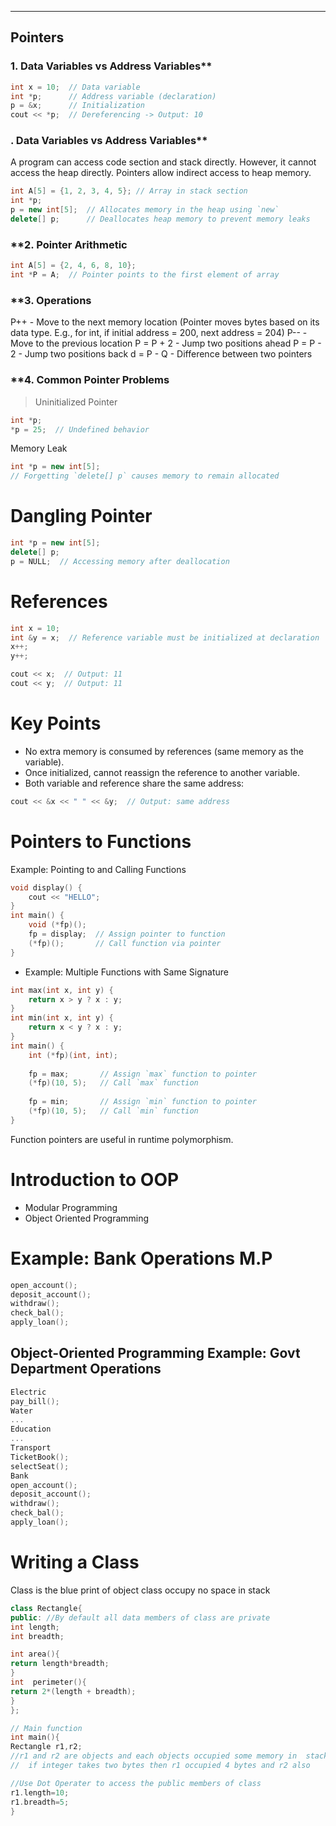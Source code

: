 
---

## **Pointers**

### 1. Data Variables vs Address Variables**
```cpp
int x = 10;  // Data variable
int *p;      // Address variable (declaration)
p = &x;      // Initialization
cout << *p;  // Dereferencing -> Output: 10
```
### . Data Variables vs Address Variables**
A program can access code section and stack directly.
However, it cannot access the heap directly.
Pointers allow indirect access to heap memory.

```cpp
int A[5] = {1, 2, 3, 4, 5}; // Array in stack section
int *p;
p = new int[5];  // Allocates memory in the heap using `new`
delete[] p;      // Deallocates heap memory to prevent memory leaks
```
### **2. Pointer Arithmetic
```cpp
int A[5] = {2, 4, 6, 8, 10};
int *P = A;  // Pointer points to the first element of array
```
### **3. Operations
P++ - Move to the next memory location
(Pointer moves bytes based on its data type. E.g., for int, if initial address = 200, next address = 204)
P-- - Move to the previous location
P = P + 2 - Jump two positions ahead
P = P - 2 - Jump two positions back
d = P - Q - Difference between two pointers
### **4. Common Pointer Problems
> Uninitialized Pointer
```cpp
int *p;
*p = 25;  // Undefined behavior
```
Memory Leak
```cpp
int *p = new int[5];
// Forgetting `delete[] p` causes memory to remain allocated
```
# Dangling Pointer
```cpp
int *p = new int[5];
delete[] p;
p = NULL;  // Accessing memory after deallocation
```
# References
```cpp
int x = 10;
int &y = x;  // Reference variable must be initialized at declaration
x++;
y++;

cout << x;  // Output: 11
cout << y;  // Output: 11
```
# Key Points
- No extra memory is consumed by references (same memory as the variable).
- Once initialized, cannot reassign the reference to another variable.
- Both variable and reference share the same address:
```cpp
cout << &x << " " << &y;  // Output: same address
```
# Pointers to Functions
Example: Pointing to and Calling Functions
```cpp
void display() {
    cout << "HELLO";
}
int main() {
    void (*fp)();
    fp = display;  // Assign pointer to function
    (*fp)();       // Call function via pointer
}
```
- Example: Multiple Functions with Same Signature
```cpp
int max(int x, int y) {
    return x > y ? x : y;
}
int min(int x, int y) {
    return x < y ? x : y;
}
int main() {
    int (*fp)(int, int);
    
    fp = max;       // Assign `max` function to pointer
    (*fp)(10, 5);   // Call `max` function
    
    fp = min;       // Assign `min` function to pointer
    (*fp)(10, 5);   // Call `min` function
}
```
Function pointers are useful in runtime polymorphism.

 # Introduction to OOP
- Modular Programming
- Object Oriented Programming
#  Example: Bank Operations M.P
```cpp
open_account();
deposit_account();
withdraw();
check_bal();
apply_loan();
```
Object-Oriented Programming
Example: Govt Department Operations
---
```cpp
Electric
pay_bill();
Water
...
Education
...
Transport
TicketBook();
selectSeat();
Bank
open_account();
deposit_account();
withdraw();
check_bal();
apply_loan();

```
# Writing a Class
Class is the blue print of object
class occupy no space in stack
```cpp
class Rectangle{
public: //By default all data members of class are private
int length;
int breadth; 

int area(){
return length*breadth;
}
int  perimeter(){
return 2*(length + breadth);
}
};

// Main function
int main(){
Rectangle r1,r2;
//r1 and r2 are objects and each objects occupied some memory in  stack
//  if integer takes two bytes then r1 occupied 4 bytes and r2 also

//Use Dot Operater to access the public members of class
r1.length=10;
r1.breadth=5;
}

```








   
